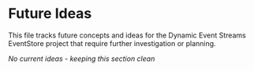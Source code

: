 # Future Ideas

This file tracks future concepts and ideas for the Dynamic Event Streams EventStore project that require further investigation or planning.

*No current ideas - keeping this section clean*